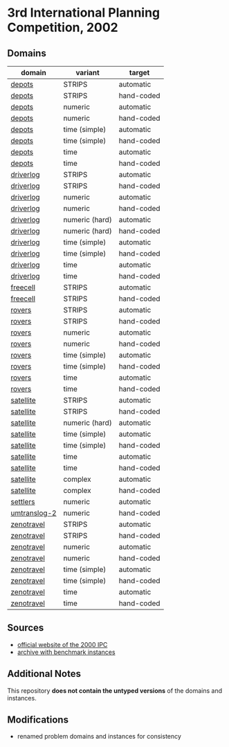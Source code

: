 # 3rd International Planning Competition, 2002

## Domains

| domain | variant | target |
|--------|---------|--------|
| [depots](domains/depots-strips-automatic) | STRIPS | automatic |
| [depots](domains/depots-strips-hand-coded) | STRIPS | hand-coded |
| [depots](domains/depots-numeric-automatic) | numeric | automatic |
| [depots](domains/depots-numeric-hand-coded) | numeric | hand-coded |
| [depots](domains/depots-time-simple-automatic) | time (simple) | automatic |
| [depots](domains/depots-time-simple-hand-coded) | time (simple) | hand-coded |
| [depots](domains/depots-time-automatic) | time | automatic |
| [depots](domains/depots-time-hand-coded) | time | hand-coded |
| [driverlog](domains/driverlog-strips-automatic) | STRIPS | automatic |
| [driverlog](domains/driverlog-strips-hand-coded) | STRIPS | hand-coded |
| [driverlog](domains/driverlog-numeric-automatic) | numeric | automatic |
| [driverlog](domains/driverlog-numeric-hand-coded) | numeric | hand-coded |
| [driverlog](domains/driverlog-numeric-hard-automatic) | numeric (hard) | automatic |
| [driverlog](domains/driverlog-numeric-hard-hand-coded) | numeric (hard) | hand-coded |
| [driverlog](domains/driverlog-time-simple-automatic) | time (simple) | automatic |
| [driverlog](domains/driverlog-time-simple-hand-coded) | time (simple) | hand-coded |
| [driverlog](domains/driverlog-time-automatic) | time | automatic |
| [driverlog](domains/driverlog-time-hand-coded) | time | hand-coded |
| [freecell](domains/freecell-strips-automatic) | STRIPS | automatic |
| [freecell](domains/freecell-strips-hand-coded) | STRIPS | hand-coded |
| [rovers](domains/rovers-strips-automatic) | STRIPS | automatic |
| [rovers](domains/rovers-strips-hand-coded) | STRIPS | hand-coded |
| [rovers](domains/rovers-numeric-automatic) | numeric | automatic |
| [rovers](domains/rovers-numeric-hand-coded) | numeric | hand-coded |
| [rovers](domains/rovers-time-simple-automatic) | time (simple) | automatic |
| [rovers](domains/rovers-time-simple-hand-coded) | time (simple) | hand-coded |
| [rovers](domains/rovers-time-automatic) | time | automatic |
| [rovers](domains/rovers-time-hand-coded) | time | hand-coded |
| [satellite](domains/satellite-strips-automatic) | STRIPS | automatic |
| [satellite](domains/satellite-strips-hand-coded) | STRIPS | hand-coded |
| [satellite](domains/satellite-numeric-hard-automatic) | numeric (hard) | automatic |
| [satellite](domains/satellite-time-simple-automatic) | time (simple) | automatic |
| [satellite](domains/satellite-time-simple-hand-coded) | time (simple) | hand-coded |
| [satellite](domains/satellite-time-automatic) | time | automatic |
| [satellite](domains/satellite-time-hand-coded) | time | hand-coded |
| [satellite](domains/satellite-complex-automatic) | complex | automatic |
| [satellite](domains/satellite-complex-hand-coded) | complex | hand-coded |
| [settlers](domains/settlers-numeric-automatic) | numeric | automatic |
| [umtranslog-2](domains/umtranslog-2-numeric-hand-coded) | numeric | hand-coded |
| [zenotravel](domains/zenotravel-strips-automatic) | STRIPS | automatic |
| [zenotravel](domains/zenotravel-strips-hand-coded) | STRIPS | hand-coded |
| [zenotravel](domains/zenotravel-numeric-automatic) | numeric | automatic |
| [zenotravel](domains/zenotravel-numeric-hand-coded) | numeric | hand-coded |
| [zenotravel](domains/zenotravel-time-simple-automatic) | time (simple) | automatic |
| [zenotravel](domains/zenotravel-time-simple-hand-coded) | time (simple) | hand-coded |
| [zenotravel](domains/zenotravel-time-automatic) | time | automatic |
| [zenotravel](domains/zenotravel-time-hand-coded) | time | hand-coded |

## Sources

* [official website of the 2000 IPC][1]
* [archive with benchmark instances][2]

## Additional Notes

This repository **does not contain the untyped versions** of the domains and instances.

## Modifications

* renamed problem domains and instances for consistency




[1]:http://ipc02.icaps-conference.org/
[2]:http://ipc02.icaps-conference.org/CompoDomains/IPC3.tgz
